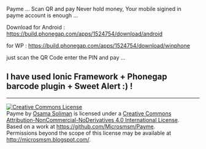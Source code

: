 Payme ... Scan QR and pay
Never hold money, Your mobile sigined in payme account is enough ...

Download for Android : https://build.phonegap.com/apps/1524754/download/android

for WP : https://build.phonegap.com/apps/1524754/download/winphone


just scan the QR Code enter the PIN and pay ...

I have used Ionic Framework + Phonegap barcode plugin + Sweet Alert 
:) !
-----
-----
<a rel="license" href="http://creativecommons.org/licenses/by-nc-nd/4.0/"><img alt="Creative Commons License" style="border-width:0" src="https://i.creativecommons.org/l/by-nc-nd/4.0/88x31.png" /></a><br /><span xmlns:dct="http://purl.org/dc/terms/" property="dct:title">Payme</span> by <a xmlns:cc="http://creativecommons.org/ns#" href="http://microsmsm.blogspot.com/" property="cc:attributionName" rel="cc:attributionURL">Osama Soliman</a> is licensed under a <a rel="license" href="http://creativecommons.org/licenses/by-nc-nd/4.0/">Creative Commons Attribution-NonCommercial-NoDerivatives 4.0 International License</a>.<br />Based on a work at <a xmlns:dct="http://purl.org/dc/terms/" href="https://github.com/Microsmsm/Payme" rel="dct:source">https://github.com/Microsmsm/Payme</a>.<br />Permissions beyond the scope of this license may be available at <a xmlns:cc="http://creativecommons.org/ns#" href="http://microsmsm.blogspot.com/" rel="cc:morePermissions">http://microsmsm.blogspot.com/</a>.
